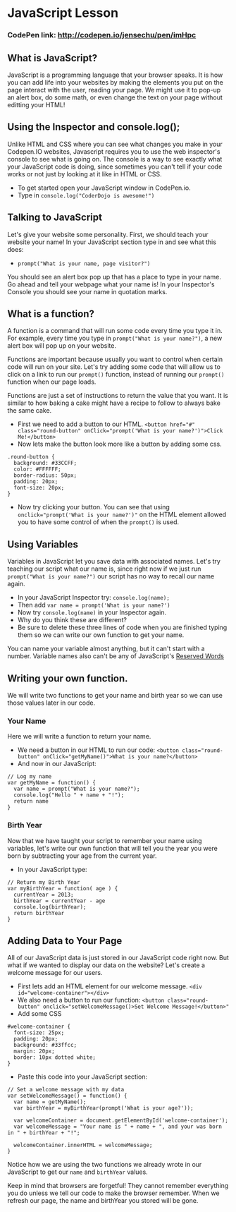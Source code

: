 JavaScript Lesson
=================
### CodePen link: http://codepen.io/jensechu/pen/imHpc

## What is JavaScript?
JavaScript is a programming language that your browser speaks. It is how you can add life into your websites by making the elements you put on the page interact with the user, reading your page. We might use it to pop-up an alert box, do some math, or even change the text on your page without editting your HTML! 

## Using the Inspector and console.log();
Unlike HTML and CSS where you can see what changes you make in your Codepen.IO websites, Javascript requires you to use the web inspector's console to see what is going on. The console is a way to see exactly what your JavaScript code is doing, since sometimes you can't tell if your code works or not just by looking at it like in HTML or CSS.

* To get started open your JavaScript window in CodePen.io.
* Type in ``console.log("CoderDojo is awesome!")``

## Talking to JavaScript
Let's give your website some personality.
First, we should teach your website your name! In your JavaScript section type in and see what this does:
* ``prompt("What is your name, page visitor?")``

You should see an alert box pop up that has a place to type in your name. Go ahead and tell your webpage what your name is! In your Inspector's Console you should see your name in quotation marks.

## What is a function?
A function is a command that will run some code every time you type it in. For example, every time you type in ``prompt("What is your name?")``, a new alert box will pop up on your website. 

Functions are important because usually you want to control when certain code will run on your site. Let's try adding some code that will allow us to click on a link to run our ``prompt()`` function, instead of running our ``prompt()`` function when our page loads.

Functions are just a set of instructions to return the value that you want. It is similar to how baking a cake might have a recipe to follow to always bake the same cake.

* First we need to add a button to our HTML. ``<button href="#" class="round-button" onClick="prompt('What is your name?')">Click Me!</button>``
* Now lets make the button look more like a button by adding some css.


```
.round-button {
  background: #33CCFF;
  color: #FFFFFF; 
  border-radius: 50px;
  padding: 20px;
  font-size: 20px;
}
```

* Now try clicking your button. You can see that using ``onclick="prompt('What is your name?')"`` on the HTML element allowed you to have some control of when the ``prompt()`` is used.

## Using Variables
Variables in JavaScript let you save data with associated names. Let's try teaching our script what our name is, since right now if we just run ``prompt("What is your name?")`` our script has no way to recall our name again. 

* In your JavaScript Inspector try: ``console.log(name);``
* Then add ``var name = prompt('What is your name?')``
* Now try ``console.log(name)`` in your Inspector again. 
* Why do you think these are different?
* Be sure to delete these three lines of code when you are finished typing them so we can write our own function to get your name.

You can name your variable almost anything, but it can't start with a number. Variable names also can't be any of JavaScript's [Reserved Words](http://msdn.microsoft.com/en-us/library/0779sbks.aspx)

## Writing your own function.
We will write two functions to get your name and birth year so we can use those values later in our code.

### Your Name
Here we will write a function to return your name.
* We need a button in our HTML to run our code: ``<button class="round-button" onClick="getMyName()">What is your name?</button>``
* And now in our JavaScript:

```
// Log my name
var getMyName = function() {
  var name = prompt("What is your name?");
  console.log("Hello " + name + "!");
  return name
}
```


### Birth Year
Now that we have taught your script to remember your name using variables, let's write our own function that will tell you the year you were born by subtracting your age from the current year. 
* In your JavaScript type:

```
// Return my Birth Year
var myBirthYear = function( age ) {
  currentYear = 2013;
  birthYear = currentYear - age
  console.log(birthYear);
  return birthYear
}
```

## Adding Data to Your Page
All of our JavaScript data is just stored in our JavaScript code right now. But what if we wanted to display our data on the website? Let's create a welcome message for our users.
* First lets add an HTML element for our welcome message. ``<div id="welcome-container"></div>``
* We also need a button to run our function: ``<button class="round-button" onclick="setWelcomeMessage()>Set Welcome Message!</button>"``
* Add some CSS

```
#welcome-container {
  font-size: 25px;
  padding: 20px;
  background: #33ffcc;
  margin: 20px;
  border: 10px dotted white;  
}
```
* Paste this code into your JavaScript section:

```
// Set a welcome message with my data
var setWelcomeMessage() = function() {
  var name = getMyName();
  var birthYear = myBirthYear(prompt('What is your age?'));
  
  var welcomeContainer = document.getElementById('welcome-container');
  var welcomeMessage = "Your name is " + name + ", and your was born in " + birthYear + "!";
  
  welcomeContainer.innerHTML = welcomeMessage;
}
```
Notice how we are using the two functions we already wrote in our JavaScript to get our ``name`` and ``birthYear`` values.

Keep in mind that browsers are forgetful! They cannot remember everything you do unless we tell our code to make the browser remember. When we refresh our page, the name and birthYear you stored will be gone.

